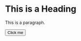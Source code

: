 <h1>This is a Heading</h1>
<p>This is a paragraph.</p>

<button id="randWordBtn">Click me</button>

<p id="randFrWord"></p>
<p id="randEnWord"></p>
<script src="rand.js"></script>
